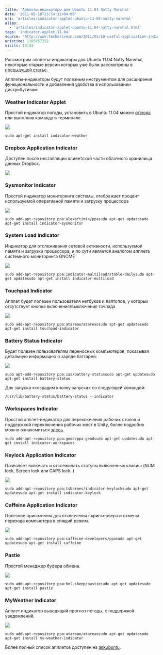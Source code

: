 ```yaml
---
title: 'Апплеты-индикаторы для Ubuntu 11.04 Natty Narwhal'
date: '2011-05-10T23:54:12+04:00'
uri: 'articles/indicator-applet-ubuntu-11-04-natty-narwhal'
alias: 
  - 'articles/indicator-applet-ubuntu-11.04-natty-narwhal.html'
tags: 'indicator-applet,11.04'
source: 'http://www.techdrivein.com/2011/05/10-useful-application-indicators-for.html'
unixtime: 1305057252
visits: 13143
---
```

Рассмотрим апплеты-индикаторы для Ubuntu 11.04 Natty Narwhal, некоторые старые версии которых уже были рассмотрены в [предыдущей статье](apps/indicator-applet-ubuntu).

Апплеты-индикаторы будут полезным инструментом для расширения функциональности и добавления удобства в использовании дистрибутивом.

### Weather Indicator Applet

Простой индикатор погоды, установить в Ubuntu 11.04 можно [отсюда](apt:indicator-weather) или выполнив команду в терминале.

[![](img/2011/05/10/23-00/indicator-weather-5707880985-o.jpg)](img/2011/05/10/23-00/indicator-weather-5707880985-o.jpg)

```
sudo apt-get install indicator-weather
```

### Dropbox Application Indicator

Доступен после инсталляции клиентской части облачного хранилища данных Dropbox.

![](img/2011/05/10/23-00/drop-5709385166-o.jpg)

### Sysmonitor Indicator

Простой индикатор мониторинга системы, отображает процент используемой оперативной памяти и загрузку процессора

![](img/2011/05/10/23-00/indicator-sysmonitor-5707880459-o.jpg)

```
sudo add-apt-repository ppa:alexeftimie/ppasudo apt-get updatesudo apt-get install indicator-sysmonitor
```

### System Load Indicator

Индикатор для отслеживания сетевой активности, используемой памяти и загрузки процессора, и по сути является аналогом апплета системного мониторинга GNOME

[![](img/2011/05/10/23-00/indicator-multiload-5708445792-o.jpg)](img/2011/05/10/23-00/indicator-multiload-5708445792-o.jpg)

```
sudo add-apt-repository ppa:indicator-multiload/stable-dailysudo apt-get updatesudo apt-get install indicator-multiload
```

### Touchpad Indicator

Апплет будет полезен пользователя нетбуков и лаптопов, у которых отсутствует кнопка включения/выключения тачпада

[![](img/2011/05/10/23-00/touchpad-indicator-5708446314-o.jpg)](img/2011/05/10/23-00/touchpad-indicator-5708446314-o.jpg)

```
sudo add-apt-repository ppa:atareao/atareaosudo apt-get updatesudo apt-get install touchpad-indicator
```

### Battery Status Indicator

Будет полезен пользователям переносных компьютеров, показывая детальную информацию о заряде баттарей.

![](img/2011/05/10/23-00/battery-status-5709397304-o.jpg)

```
sudo apt-add-repository ppa:iaz/battery-statussudo apt-get updatesudo apt-get install battery-status
```

Для запуска «создадим кнопку запуска» со следующей командой:

```
/usr/lib/battery-status/battery-status --indicator
```

### Workspaces Indicator

Простой апплет-индикатор для переключения рабочих столов и поддержкой переключения рабочих мест в Unity, более подробно можно ознакомиться [здесь](apps/adjust-number-workspaces-in-unity-with-indicator-workspaces).

```
sudo add-apt-repository ppa:geod/ppa-geodsudo apt-get updatesudo apt-get install indicator-workspaces
```

### Keylock Application Indicator

Позволяет включать и отслеживать статусы включенных клавиш (NUM lock, Screen lock или CAPS lock. )

![](img/2011/05/10/23-00/indicator-keylock-5708819973-o.jpg)

```
sudo add-apt-repository ppa:tsbarnes/indicator-keylocksudo apt-get updatesudo apt-get install indicator-keylock
```

### Caffeine Application Indicator

Полезное приложения для отключения скринсервера и отмены перехода компьютера в спящий режим.

![](img/2011/05/10/23-00/caffeine-5709385484-o.jpg)

```
sudo add-apt-repository ppa:caffeine-developers/ppasudo apt-get updatesudo apt-get install caffeine
```

### Pastie

Простой менеджер буфера обмена.

![](img/2011/05/10/23-00/past-5709385188-o.jpg)

```
sudo add-apt-repository ppa:hel-sheep/pastiesudo apt-get updatesudo apt-get install pastie
```

### MyWeather Indicator

Апплет индикатор выводящий прогноз погоды, с поддержкой уведомлений.

![](img/2011/05/10/23-00/pogoda-a-5709385274-o.jpg)

```
sudo add-apt-repository ppa:atareao/atareaosudo apt-get updatesudo apt-get install my-weather-indicator
```

Более полный список апплетов доступен на [askubuntu](http://askubuntu.com/questions/30334/list-of-application-indicators).
